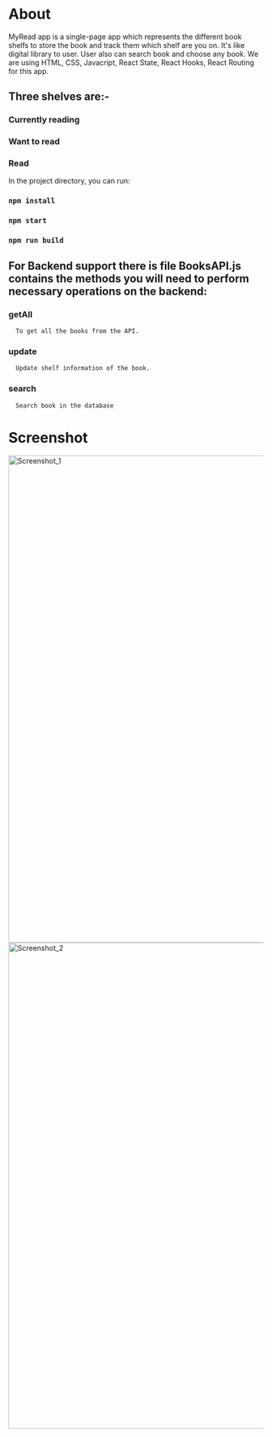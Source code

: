 # About

MyRead app is a single-page app which represents the different book shelfs to store the book and track them which shelf are you on. It's like digital library to user. User also can search book and choose any book. We are using HTML, CSS, Javacript, React State, React Hooks, React Routing for this app.

## Three shelves are:-
### Currently reading
### Want to read
### Read

In the project directory, you can run:

### `npm install`

### `npm start`

### `npm run build`




## For Backend support there is file BooksAPI.js contains the methods you will need to perform necessary operations on the backend:

### getAll 
      To get all the books from the API.
      
### update 
      Update shelf information of the book.
      
### search 
      Search book in the database

# Screenshot 

<img width="960" alt="Screenshot_1" src="https://user-images.githubusercontent.com/78379618/228813193-fc57f3ae-1495-43e1-9383-b2525af65203.png">

<img width="958" alt="Screenshot_2" src="https://user-images.githubusercontent.com/78379618/228813250-8c242124-5693-40be-b539-f33fe5d45e69.png">
